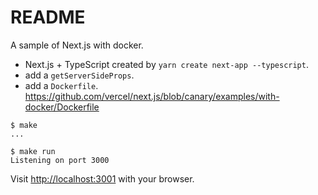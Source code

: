 # README
A sample of Next.js with docker.

* Next.js + TypeScript created by `yarn create next-app --typescript`.
* add a `getServerSideProps`.
* add a `Dockerfile`. <https://github.com/vercel/next.js/blob/canary/examples/with-docker/Dockerfile>

```
$ make
...

$ make run
Listening on port 3000
```
Visit <http://localhost:3001> with your browser.

